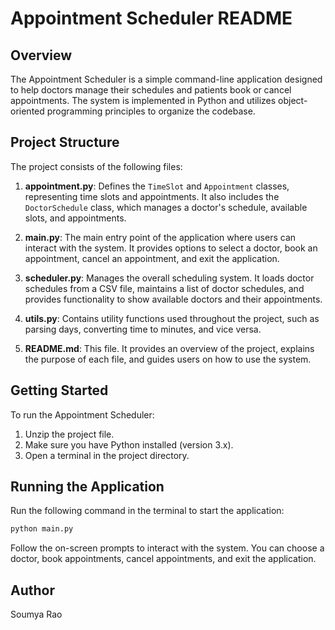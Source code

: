 # Appointment Scheduler README

## Overview
The Appointment Scheduler is a simple command-line application designed to help doctors manage their schedules and patients book or cancel appointments. The system is implemented in Python and utilizes object-oriented programming principles to organize the codebase.

## Project Structure
The project consists of the following files:

1. **appointment.py**: Defines the `TimeSlot` and `Appointment` classes, representing time slots and appointments. It also includes the `DoctorSchedule` class, which manages a doctor's schedule, available slots, and appointments.

2. **main.py**: The main entry point of the application where users can interact with the system. It provides options to select a doctor, book an appointment, cancel an appointment, and exit the application.

3. **scheduler.py**: Manages the overall scheduling system. It loads doctor schedules from a CSV file, maintains a list of doctor schedules, and provides functionality to show available doctors and their appointments.

4. **utils.py**: Contains utility functions used throughout the project, such as parsing days, converting time to minutes, and vice versa.

5. **README.md**: This file. It provides an overview of the project, explains the purpose of each file, and guides users on how to use the system.

## Getting Started
To run the Appointment Scheduler:

1. Unzip the project file.
2. Make sure you have Python installed (version 3.x).
3. Open a terminal in the project directory.

## Running the Application
Run the following command in the terminal to start the application:

```bash
python main.py
```

Follow the on-screen prompts to interact with the system. You can choose a doctor, book appointments, cancel appointments, and exit the application.

## Author
Soumya Rao
